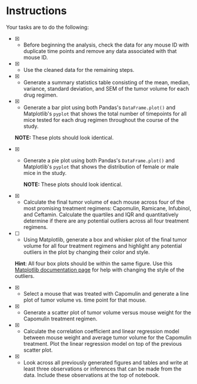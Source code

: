 # Instructions

Your tasks are to do the following:

  - [x] * Before beginning the analysis, check the data for any mouse ID with duplicate time points and remove any data associated with that mouse ID.

  - [x] * Use the cleaned data for the remaining steps.

  - [x] * Generate a summary statistics table consisting of the mean, median, variance, standard deviation, and SEM of the tumor volume for each drug regimen.

  - [x] * Generate a bar plot using both Pandas's `DataFrame.plot()` and Matplotlib's `pyplot` that shows the total number of timepoints for all mice tested for each drug regimen throughout the course of the study.

    **NOTE:** These plots should look identical.

- [x] * Generate a pie plot using both Pandas's `DataFrame.plot()` and Matplotlib's `pyplot` that shows the distribution of female or male mice in the study.

    **NOTE:** These plots should look identical.

- [x] * Calculate the final tumor volume of each mouse across four of the most promising treatment regimens: Capomulin, Ramicane, Infubinol, and Ceftamin. Calculate the quartiles and IQR and quantitatively determine if there are any potential outliers across all four treatment regimens.

- [ ] * Using Matplotlib, generate a box and whisker plot of the final tumor volume for all four treatment regimens and highlight any potential outliers in the plot by changing their color and style.

  **Hint**: All four box plots should be within the same figure. Use this [Matplotlib documentation page](https://matplotlib.org/gallery/pyplots/boxplot_demo_pyplot.html#sphx-glr-gallery-pyplots-boxplot-demo-pyplot-py) for help with changing the style of the outliers.

- [x] * Select a mouse that was treated with Capomulin and generate a line plot of tumor volume vs. time point for that mouse.

- [x] * Generate a scatter plot of tumor volume versus mouse weight for the Capomulin treatment regimen.

- [x] * Calculate the correlation coefficient and linear regression model between mouse weight and average tumor volume for the Capomulin treatment. Plot the linear regression model on top of the previous scatter plot.

- [x] * Look across all previously generated figures and tables and write at least three observations or inferences that can be made from the data. Include these observations at the top of notebook.
